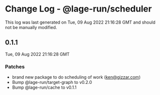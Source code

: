 # Change Log - @lage-run/scheduler

This log was last generated on Tue, 09 Aug 2022 21:16:28 GMT and should not be manually modified.

<!-- Start content -->

## 0.1.1

Tue, 09 Aug 2022 21:16:28 GMT

### Patches

- brand new package to do scheduling of work (ken@gizzar.com)
- Bump @lage-run/target-graph to v0.2.0
- Bump @lage-run/cache to v0.1.1
